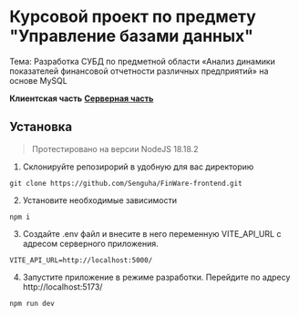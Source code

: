 # Курсовой проект по предмету "Управление базами данных"
Тема: Разработка СУБД по предметной области «Анализ динамики показателей финансовой отчетности различных предприятий» на основе MySQL

**Клиентская часть**      [**Серверная часть**](https://github.com/Senguha/FinWare-backend)

## Установка
> Протестировано на версии NodeJS 18.18.2

   1. Склонируйте репозирорий в удобную для вас директорию

```
git clone https://github.com/Senguha/FinWare-frontend.git
```
   2. Установите необходимые зависимости

```
npm i
```
   3. Создайте .env файл и внесите в него переменную VITE_API_URL с адресом серверного приложения.
```
VITE_API_URL=http://localhost:5000/
```
   4. Запустите приложение в режиме разработки. Перейдите по адресу http://localhost:5173/
```
npm run dev
```

      
